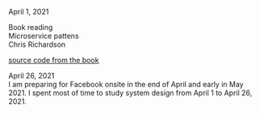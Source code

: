 April 1, 2021<br>

Book reading<br>
Microservice pattens <br>
Chris Richardson <br>

[source code from the book](https://github.com/microservices-patterns/ftgo-application)<Br>

April 26, 2021<br>
I am preparing for Facebook onsite in the end of April and early in May 2021. I spent most of time to study system design from April 1 to April 26, 2021. <br>

